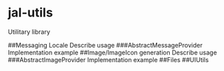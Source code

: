 # jal-utils
Utilitary library

##Messaging Locale
Describe usage
###AbstractMessageProvider
Implementation example
##Image/ImageIcon generation
Describe usage
###AbstractImageProvider
Implementation example
##Files
##UIUtils
